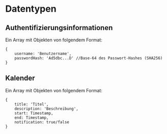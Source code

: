 # Datentypen

## Authentifizierungsinformationen

Ein Array mit Objekten von folgendem Format:
```
{
    username: 'Benutzername',
    passwordHash: 'Ad5dbc...D' //Base-64 des Passwort-Hashes (SHA256)
}
```

## Kalender

Ein Array mit Objekten von folgendem Format:
```
{
    title: 'Titel',
    description: 'Beschreibung',
    start: Timestamp,
    end: Timestamp,
    notification: true/false
}
```